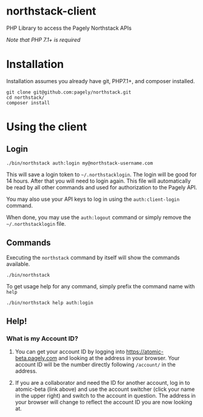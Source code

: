 # northstack-client
PHP Library to access the Pagely Northstack APIs

*Note that PHP 7.1+ is required*

# Installation

Installation assumes you already have git, PHP7.1+, and composer installed.

```
git clone git@github.com:pagely/northstack.git
cd northstack/
composer install
```

# Using the client

## Login
```
./bin/northstack auth:login my@northstack-username.com
```

This will save a login token to `~/.northstacklogin`. The login will be good for 14 hours.  After that you will need to login again.
This file will automatically be read by all other commands and used for authorization
to the Pagely API.

You may also use your API keys to log in using the `auth:client-login` command.

When done, you may use the `auth:logout` command or simply remove the `~/.northstacklogin` file.

## Commands

Executing the `northstack` command by itself will show the commands available.
```
./bin/northstack
```

To get usage help for any command, simply prefix the command name with `help`
```
./bin/northstack help auth:login
```

## Help!

### What is my Account ID?
1. You can get your account ID by logging into https://atomic-beta.pagely.com and
looking at the address in your browser. Your account ID will be the number directly following `/account/` in the address.

2. If you are a collaborator and need the ID for another account, log in to atomic-beta (link above) and use the account switcher
(click your name in the upper right) and switch to the account in question. The address in your browser
will change to reflect the account ID you are now looking at.
